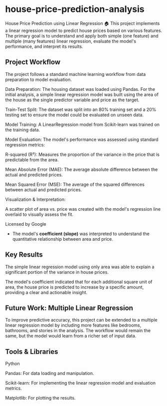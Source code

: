 # house-price-prediction-analysis

House Price Prediction using Linear Regression 
🏠 This project implements a linear regression model to predict house prices based on various features. The primary goal is to understand and apply both simple (one feature) and multiple (many features) linear regression, evaluate the model's performance, and interpret its results.

## Project Workflow
The project follows a standard machine learning workflow from data preparation to model evaluation.

Data Preparation: The housing dataset was loaded using Pandas. For the initial analysis, a simple linear regression model was built using the area of the house as the single predictor variable and price as the target.

Train-Test Split: The dataset was split into an 80% training set and a 20% testing set to ensure the model could be evaluated on unseen data.

Model Training: A LinearRegression model from Scikit-learn was trained on the training data.

Model Evaluation: The model's performance was assessed using standard regression metrics:

R-squared (R²): Measures the proportion of the variance in the price that is predictable from the area.

Mean Absolute Error (MAE): The average absolute difference between the actual and predicted prices.

Mean Squared Error (MSE): The average of the squared differences between actual and predicted prices.

Visualization & Interpretation:

A scatter plot of area vs. price was created with the model's regression line overlaid to visually assess the fit.


Licensed by Google
* The model's **coefficient (slope)** was interpreted to understand the quantitative relationship between area and price.
## Key Results
The simple linear regression model using only area was able to explain a significant portion of the variance in house prices.

The model's coefficient indicated that for each additional square unit of area, the house price is predicted to increase by a specific amount, providing a clear and actionable insight.

## Future Work: Multiple Linear Regression
To improve predictive accuracy, this project can be extended to a multiple linear regression model by including more features like bedrooms, bathrooms, and stories in the analysis. The workflow would remain the same, but the model would learn from a richer set of input data.

## Tools & Libraries
Python

Pandas: For data loading and manipulation.

Scikit-learn: For implementing the linear regression model and evaluation metrics.

Matplotlib: For plotting the results.
